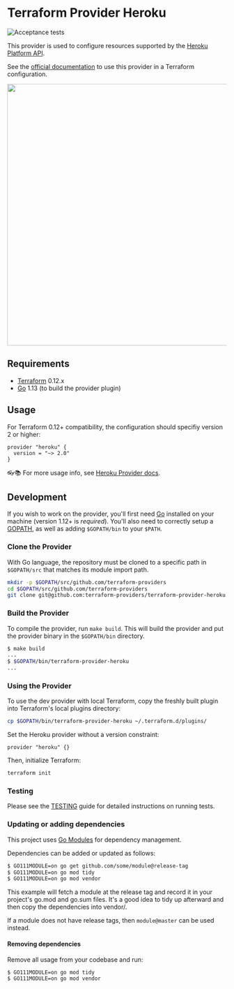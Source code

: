 Terraform Provider Heroku
=========================

![Acceptance tests](https://github.com/terraform-providers/terraform-provider-heroku/workflows/Acceptance/badge.svg)

This provider is used to configure resources supported by the [Heroku Platform API](https://devcenter.heroku.com/articles/platform-api-reference).

See the [official documentation](https://www.terraform.io/docs/providers/heroku/index.html) to use this provider in a Terraform configuration.

<img src="https://cdn.rawgit.com/hashicorp/terraform-website/master/content/source/assets/images/logo-hashicorp.svg" width="600px">

Requirements
------------

- [Terraform](https://www.terraform.io/downloads.html) 0.12.x
- [Go](https://golang.org/doc/install) 1.13 (to build the provider plugin)

Usage
-----

For Terraform 0.12+ compatibility, the configuration should specifiy version 2 or higher:

```hcl
provider "heroku" {
  version = "~> 2.0"
}
```

👓📚 For more usage info, see [Heroku Provider docs](https://www.terraform.io/docs/providers/heroku/index.html).

Development
-----------

If you wish to work on the provider, you'll first need [Go](http://www.golang.org) installed on your machine (version 1.12+ is *required*). You'll also need to correctly setup a [GOPATH](http://golang.org/doc/code.html#GOPATH), as well as adding `$GOPATH/bin` to your `$PATH`.

### Clone the Provider

With Go language, the repository must be cloned to a specific path in `$GOPATH/src` that matches its module import path.

```sh
mkdir -p $GOPATH/src/github.com/terraform-providers
cd $GOPATH/src/github.com/terraform-providers
git clone git@github.com:terraform-providers/terraform-provider-heroku
```

### Build the Provider

To compile the provider, run `make build`. This will build the provider and put the provider binary in the `$GOPATH/bin` directory.

```sh
$ make build
...
$ $GOPATH/bin/terraform-provider-heroku
...
```

### Using the Provider

To use the dev provider with local Terraform, copy the freshly built plugin into Terraform's local plugins directory:

```sh
cp $GOPATH/bin/terraform-provider-heroku ~/.terraform.d/plugins/
```

Set the Heroku provider without a version constraint:

```hcl
provider "heroku" {}
```

Then, initialize Terraform:

```sh
terraform init
```

### Testing

Please see the [TESTING](TESTING.md) guide for detailed instructions on running tests.

### Updating or adding dependencies

This project uses [Go Modules](https://github.com/golang/go/wiki/Modules) for dependency management.

Dependencies can be added or updated as follows:

```bash
$ GO111MODULE=on go get github.com/some/module@release-tag
$ GO111MODULE=on go mod tidy
$ GO111MODULE=on go mod vendor
```

This example will fetch a module at the release tag and record it in your project's go.mod and go.sum files. It's a good idea to tidy up afterward and then copy the dependencies into vendor/.

If a module does not have release tags, then `module@master` can be used instead.

#### Removing dependencies

Remove all usage from your codebase and run:

```bash
$ GO111MODULE=on go mod tidy
$ GO111MODULE=on go mod vendor
```
